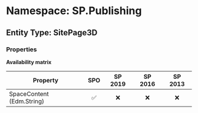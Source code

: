 # Namespace: SP.Publishing

## Entity Type: SitePage3D

### Properties

**Availability matrix**

Property | SPO | SP 2019 | SP 2016 | SP 2013
----------|:---:|:-------:|:-------:|:-------:
SpaceContent (Edm.String) | ✅ | ❌ | ❌ | ❌
